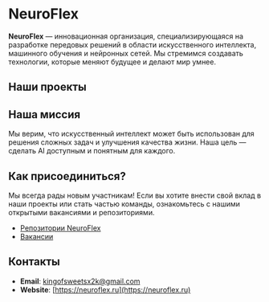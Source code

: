 # NeuroFlex

**NeuroFlex** — инновационная организация, специализирующаяся на разработке передовых решений в области искусственного интеллекта, машинного обучения и нейронных сетей. Мы стремимся создавать технологии, которые меняют будущее и делают мир умнее.

## Наши проекты

## Наша миссия

Мы верим, что искусственный интеллект может быть использован для решения сложных задач и улучшения качества жизни. Наша цель — сделать AI доступным и понятным для каждого.

## Как присоединиться?

Мы всегда рады новым участникам! Если вы хотите внести свой вклад в наши проекты или стать частью команды, ознакомьтесь с нашими открытыми вакансиями и репозиториями.

- [Репозитории NeuroFlex](https://github.com/NeuroFlex)
- [Вакансии](https://github.com/NeuroFlex/)

## Контакты

- **Email**: kingofsweetsx2k@gmail.com <!-- Замените на реальный email -->
- **Website**: [https://neuroflex.ru](https://neuroflex.ru) <!-- Замените на реальный URL -->
